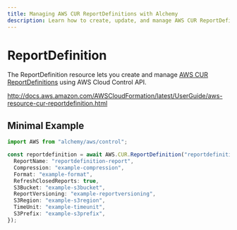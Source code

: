 ```yaml
---
title: Managing AWS CUR ReportDefinitions with Alchemy
description: Learn how to create, update, and manage AWS CUR ReportDefinitions using Alchemy Cloud Control.
---
```


# ReportDefinition

The ReportDefinition resource lets you create and manage [AWS CUR ReportDefinitions](https://docs.aws.amazon.com/cur/latest/userguide/) using AWS Cloud Control API.

http://docs.aws.amazon.com/AWSCloudFormation/latest/UserGuide/aws-resource-cur-reportdefinition.html

## Minimal Example

```ts
import AWS from "alchemy/aws/control";

const reportdefinition = await AWS.CUR.ReportDefinition("reportdefinition-example", {
  ReportName: "reportdefinition-report",
  Compression: "example-compression",
  Format: "example-format",
  RefreshClosedReports: true,
  S3Bucket: "example-s3bucket",
  ReportVersioning: "example-reportversioning",
  S3Region: "example-s3region",
  TimeUnit: "example-timeunit",
  S3Prefix: "example-s3prefix",
});
```

